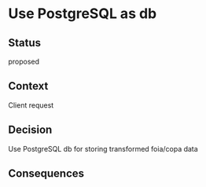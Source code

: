 # Use PostgreSQL as db

## Status

proposed

## Context

Client request

## Decision

Use PostgreSQL db for storing transformed foia/copa data

## Consequences

